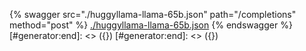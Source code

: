 [#generator:start]: <> ({ "template": "openapi" })
[#generator:start]: <> ({ "template": "openapi" })
{% swagger src="./huggyllama-llama-65b.json" path="/completions" method="post" %}
[./huggyllama-llama-65b.json](./huggyllama-llama-65b.json)
{% endswagger %}
[#generator:end]: <> ({})
[#generator:end]: <> ({})